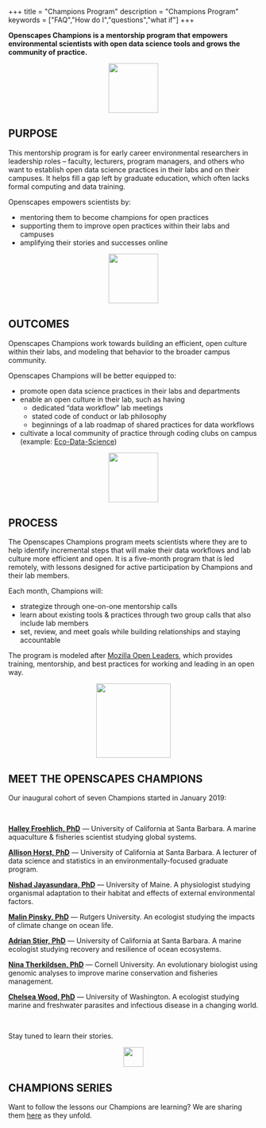 +++
title = "Champions Program"
description = "Champions Program"
keywords = ["FAQ","How do I","questions","what if"]
+++

**Openscapes Champions is a mentorship program that empowers environmental scientists with open data science tools and grows the community of practice.** 

<center><img src="/img/horst_openscapes_desert_roadrunner.png" width="100px"></center>

## PURPOSE

This mentorship program is for early career environmental researchers in leadership roles – faculty, lecturers, program managers, and others who want to establish open data science practices in their labs and on their campuses. It helps fill a gap left by graduate education, which often lacks formal computing and data training.  

Openscapes empowers scientists by: 

- mentoring them to become champions for open practices
- supporting them to improve open practices within their labs and campuses
- amplifying their stories and successes online

<!---Through mentorship meetings with Champions and members of their labs, Openscapes provides these emerging scientific leaders to have the opportunity to engage with existing open practices and guide their labs take the next steps appropriate for them.

**Openscapes helps scientists become visible champions for open data science practices and promote them through their labs, teaching, and departments.**

Openscapes Champions is a mentorship program for early career researchers in leadership roles (e.g. faculty, lecturers, program managers) that helps them become visible Champions for open practices. It is designed with the vision that although scientific leaders were not formally trained in open data science practices, they can value and enable these practices through their labs, teaching, and departments.

--->


<!---

This is creating more scientists who promote something they value, not creating champions in the sports context.

https://bids.berkeley.edu/news/new-report-career-paths-and-prospects-academic-data-science--->

<center><img src="/img/horst_openscapes_desert_agave.png" width="100px"></center>

## OUTCOMES

Openscapes Champions work towards building an efficient, open culture within their labs, and modeling that behavior to the broader campus community.

Openscapes Champions will be better equipped to:

- promote open data science practices in their labs and departments
- enable an open culture in their lab, such as having
  - dedicated “data workflow” lab meetings
  - stated code of conduct or lab philosophy
  - beginnings of a lab roadmap of shared practices for data workflows
- cultivate a local community of practice through coding clubs on campus (example: [Eco-Data-Science](http://eco-data-science.github.io/))

<center><img src="/img/horst_openscapes_desert_tortoise.png" width="100px"></center>

## PROCESS

The Openscapes Champions program meets scientists where they are to help identify incremental steps that will make their data workflows and lab culture more efficient and open. It is a five-month program that is led remotely, with lessons designed for active participation by Champions and their lab members.

Each month, Champions will:

- strategize through one-on-one mentorship calls
- learn about existing tools & practices through two group calls that also include lab members
- set, review, and meet goals while building relationships and staying accountable 

The program is modeled after [Mozilla Open Leaders](https://foundation.mozilla.org/en/opportunity/mozilla-open-leaders/), which provides training, mentorship, and best practices for working and leading in an open way.

<!---
You don’t have to be a mentee to get involved in the culture shift. We welcome members of the broader scientific and open community to join us
<p></p>
<a href="/contact" class="btn btn-small btn-template-main">Get involved</a>
<p></p>

--->

<center><img src="/img/horst_openscapes_desert_snake.png" width="150px"></center>

## MEET THE OPENSCAPES CHAMPIONS

Our inaugural cohort of seven Champions started in January 2019:

<br>

[**Halley Froehlich, PhD**](https://halleyfroehlich.wordpress.com/) — University of California at Santa Barbara. 
A marine aquaculture & fisheries scientist studying global systems. 

[**Allison Horst, PhD**](https://www.bren.ucsb.edu/people/Faculty/allison_horst.htm) — University of California at Santa Barbara. 
A lecturer of data science and statistics in an environmentally-focused graduate program.

[**Nishad Jayasundara, PhD**](https://umaine.edu/marine/faculty/nishad-jayasundara/) — University of Maine. 
A physiologist studying organismal adaptation to their habitat and effects of external environmental factors.

[**Malin Pinsky, PhD**](http://pinsky.marine.rutgers.edu/) — Rutgers University.
An ecologist studying the impacts of climate change on ocean life.

[**Adrian Stier, PhD**](https://www.oceanrecoveries.com/) — University of California at Santa Barbara. 
A marine ecologist studying recovery and resilience of ocean ecosystems. 

[**Nina Therkildsen, PhD**](https://dnr.cals.cornell.edu/people/nina-therkildsen/) — Cornell University. 
An evolutionary biologist using genomic analyses to improve marine conservation and fisheries management.

[**Chelsea Wood, PhD**](https://chelsealwood.wordpress.com/) — University of Washington. 
A ecologist studying marine and freshwater parasites and infectious disease in a changing world.

<br>

Stay tuned to learn their stories.

<center><img src="/img/horst_openscapes_desert_cactus.png" width="40px"></center>



## CHAMPIONS SERIES

Want to follow the lessons our Champions are learning? We are sharing them [here](https://openscapes.github.io/series/) as they unfold. 


<!---

A lecturer of data science and statistics in an environmentally-focused graduate program.  
 
An ecologist studying the impacts of climate change on ocean life.
  
A marine aquaculture & fisheries scientist studying global systems. 

We physiological and biochemical traits underlying organismal adaptation to their habitat and how these traits are altered in response to changes in physical and chemical environmental factors

The unifying thread linking my work is the recovery and resilience of ocean ecosystems. I am motivated by a desire to deepen our basic understanding of how ecosystems are assembled and an urgent need to develop sustainable management strategies for coastal marine ecosystems.


--->



<br>

<!--
## COHORT 1

Our inaugural cohort of Champions: we have six amazing individuals. 

<br>

#### Allison Horst, PhD

> A lecturer of data science and statistics in an environmentally-focused graduate program.

<br>

Adrian: 

The unifying thread linking my work is the recovery and resilience of ocean ecosystems. I am motivated by a desire to deepen our basic understanding of how ecosystems are assembled and an urgent need to develop sustainable management strategies for coastal marine ecosystems.


#### Nina Therkildsen, PhD

> A jfaldkajfdkaj

<br>


#### Malin Pinsky, PhD

> An ecologist studying the impacts of climate change on ocean life.

<br>

#### Halley Froehlich, PhD

> A soon-to-be Assistant Professor in Environmental Studies and Ecology, Evolution & Marine Biology at UCSB studying marine aquaculture & fisheries under climate change.

<br>

Wood: chelsealwood.wordpress.com

---

> In case you haven't found the answer for your question please feel free to contact us, our customer support will be happy to help you.


-->
